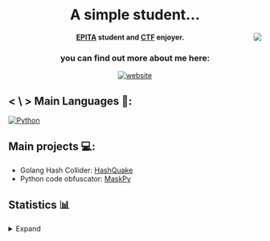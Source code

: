 <h1 align="center">A simple student...  </h1>

<img align='right' style="border-radius: 20%;" src="https://images.weserv.nl/?url=avatars.githubusercontent.com/u/70316327?v=4&h=250&w=250&fit=cover&mask=circle&maxage=7d%22">
<p align="center">
  <b><a href="https://www.epita.fr/">EPITA</a> student and <a href="https://ctf.lse.re/">CTF</a> enjoyer.</b>
</p>
<h3 align="center">you can find out more about me here:  </h3>
<!--- web icon color change based by the theme if it's light or dark -->
<p align="center"><a href="https://nekrofr.github.io/"><img src="https://img.shields.io/badge/Website-grey?style=for-the-badge" alt="website" /></a></p>

## < \ > Main Languages 🎯:
<a href="https://docs.python.org/3/"><img src="https://img.shields.io/badge/-Python-yellow?style=for-the-badge&logo=python" alt="Python"/></a>
<a href="https://www.gnu.org/software/gnu-c-manual/"><img src="https://img.shields.io/badge/-00599C?style=for-the-badge&logo=C&logoColor=white" alt=""/></a>

## Main projects 💻:
- Golang Hash Collider: [HashQuake](https://github.com/NeKroFR/HashQuake)
- Python code obfuscator: [MaskPy](https://github.com/NeKroFR/MaskPy)


## Statistics 📊
<details>
<summary>Expand</summary>
<br>
<div align="center">
  
<img align="left" src="https://github-readme-stats.vercel.app/api/top-langs/?username=NeKroFR&langs_count=4&theme=react&hide_border=false&count_private=true&show_icons=true&include_all_commits=true">
<img align="right" src="https://github-readme-stats-eight-theta.vercel.app/api?username=NeKroFR&show_icons=true&theme=react&include_all_commits=true&locale=fr">

</div>
</details>

<!--- todo -->
<!--- web icon color change based by the theme if it's light or dark -->
